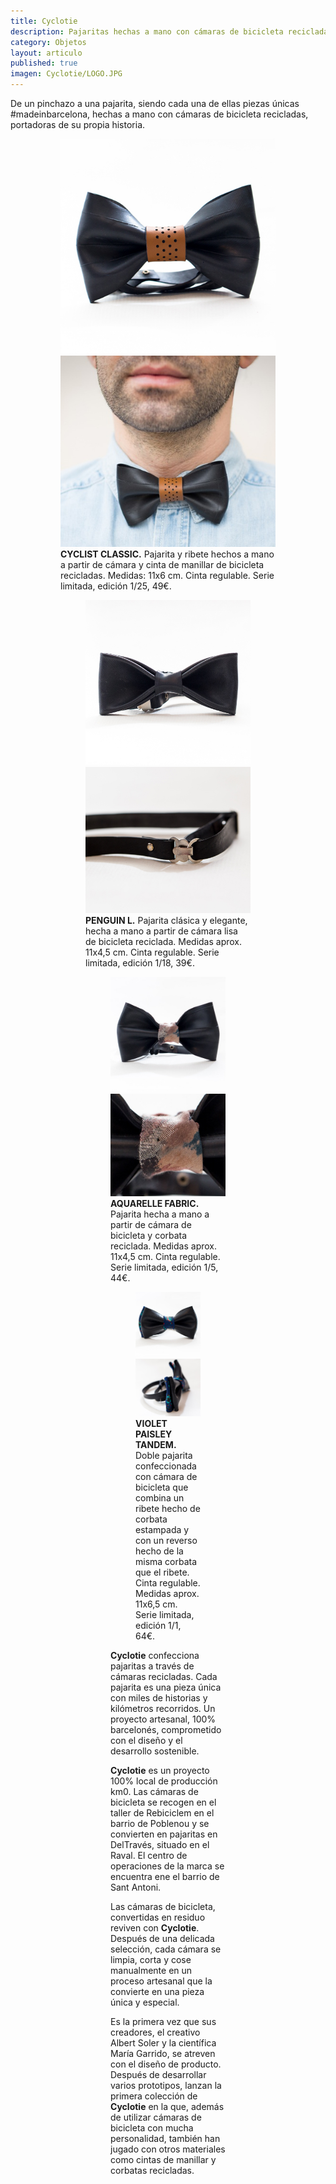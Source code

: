 ```yaml
---
title: Cyclotie
description: Pajaritas hechas a mano con cámaras de bicicleta recicladas  Barcelona art design
category: Objetos
layout: articulo
published: true
imagen: Cyclotie/LOGO.JPG
---
```


De un pinchazo a una pajarita, siendo cada una de ellas piezas únicas #madeinbarcelona, hechas a mano con cámaras de bicicleta recicladas, portadoras de su propia historia.  


<figure class="half">
<figure>
	<a href="/images/Cyclotie/Cyclist1.jpg"><img src="/images/Cyclotie/Cyclist1.jpg" alt="Pajaritas a partir de cámaras de bicicleta recicladas Barcelona art design"></a>
	<a href="/images/Cyclotie/cyclist2.jpg"><img src="/images/Cyclotie/cyclist2.jpg" alt="Pajaritas a partir de cámaras de bicicleta recicladas Barcelona art design"></a>
<figcaption><b>CYCLIST CLASSIC.</b>
Pajarita y ribete hechos a mano a partir de cámara y cinta de manillar de bicicleta recicladas. Medidas: 11x6 cm. Cinta regulable. Serie limitada, edición 1/25, 49€.</figcaption>
</figure>


<figure class="half">
<figure>
	<a href="/images/Cyclotie/PenguinL1.jpg"><img src="/images/Cyclotie/PenguinL1.jpg" alt="Pajaritas a partir de cámaras de bicicleta recicladas Barcelona art design"></a>
	<a href="/images/Cyclotie/PenguinL2.jpg"><img src="/images/Cyclotie/PenguinL2.jpg" alt="Pajaritas a partir de cámaras de bicicleta recicladas Barcelona art design"></a>
<figcaption><b>PENGUIN L.</b>
Pajarita clásica y elegante, hecha a mano a partir de cámara lisa de bicicleta reciclada. Medidas aprox. 11x4,5 cm. Cinta regulable. Serie limitada, edición 1/18, 39€.</figcaption>
</figure>


<figure class="half">
<figure>
	<a href="/images/Cyclotie/Aquarelle1.jpg"><img src="/images/Cyclotie/Aquarelle1.jpg" alt="Pajaritas a partir de cámaras de bicicleta recicladas Barcelona art design"></a>
	<a href="/images/Cyclotie/Aquarelle2.jpg"><img src="/images/Cyclotie/Aquarelle2.jpg" alt="Pajaritas a partir de cámaras de bicicleta recicladas  Barcelona art design"></a>
<figcaption><b> AQUARELLE FABRIC.</b>
Pajarita hecha a mano a partir de cámara de bicicleta y corbata reciclada. Medidas aprox. 11x4,5 cm. Cinta regulable. Serie limitada, edición 1/5, 44€.</figcaption>
</figure>


<figure class="half">
<figure>
	<a href="/images/Cyclotie/Tandem_TropicalBlue1.jpg"><img src="/images/Cyclotie/Tandem_TropicalBlue1.jpg" alt="Pajaritas a partir de cámaras de bicicleta recicladas Barcelona art design"></a>
	<a href="/images/Cyclotie/Tandem_TropicalBlue3.jpg"><img src="/images/Cyclotie/Tandem_TropicalBlue3.jpg" alt="Pajaritas a partir de cámaras de bicicleta recicladas Barcelona art design"></a>
<figcaption><b>VIOLET PAISLEY TANDEM.</b>
Doble pajarita confeccionada con cámara de bicicleta que combina un ribete hecho de corbata estampada y con un reverso hecho de la misma corbata que el ribete. Cinta regulable. Medidas aprox. 11x6,5 cm. Serie limitada, edición 1/1, 64€.</figcaption>
</figure>




**Cyclotie**  confecciona pajaritas a través de cámaras recicladas. Cada pajarita es una pieza única  con miles de historias y kilómetros recorridos. Un proyecto artesanal, 100% barcelonés, comprometido con el diseño y el desarrollo sostenible.



**Cyclotie**  es un proyecto 100% local de producción km0. Las cámaras de bicicleta se recogen en el taller de Rebiciclem en el barrio de Poblenou y se convierten en pajaritas en DelTravés, situado en el Raval. El centro de operaciones de la marca se encuentra ene el barrio de Sant Antoni.



Las cámaras de bicicleta, convertidas en residuo reviven con **Cyclotie**. Después de una delicada selección, cada cámara se limpia, corta y cose manualmente en un proceso artesanal que la convierte en una pieza única y especial.



Es la primera vez que sus creadores, el creativo Albert Soler y la científica María Garrido, se atreven con el diseño de producto. Después de desarrollar varios prototipos, lanzan la primera colección de **Cyclotie**   en la que, además de utilizar cámaras de bicicleta con mucha personalidad, también han jugado con otros materiales como cintas de manillar y corbatas recicladas.
 
